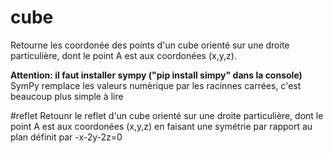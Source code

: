 # cube
Retourne les coordonée des points d'un cube orienté sur une droite particulière, dont le point A est aux coordonées (x,y,z).<br>

**Attention: il faut installer sympy ("pip install simpy" dans la console)**
<br>SymPy remplace les valeurs numèrique par les racinnes carrées, c'est beaucoup plus simple à lire

#reflet
Retounr le reflet d'un cube orienté sur une droite particulière, dont le point A est aux coordonées (x,y,z) en faisant une symétrie par rapport au plan définit par -x-2y-2z=0
